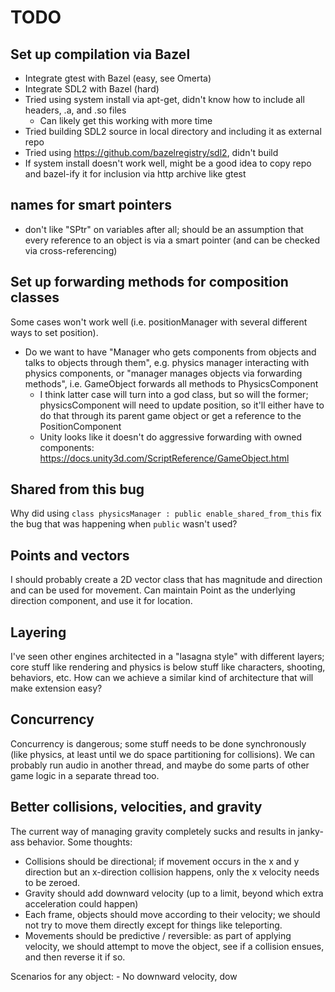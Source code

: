 # TODO
## Set up compilation via Bazel
- Integrate gtest with Bazel (easy, see Omerta)
- Integrate SDL2 with Bazel (hard)
- Tried using system install via apt-get, didn't know how to include all headers, .a, and .so files
    - Can likely get this working with more time
- Tried building SDL2 source in local directory and including it as external repo
- Tried using https://github.com/bazelregistry/sdl2, didn't build
- If system install doesn't work well, might be a good idea to copy repo and bazel-ify it for inclusion via http archive like gtest

## names for smart pointers
- don't like "SPtr" on variables after all; should be an assumption that every reference to an object is via a smart pointer (and can be checked via cross-referencing)

## Set up forwarding methods for composition classes
Some cases won't work well (i.e. positionManager with several different ways to set position).
- Do we want to have "Manager who gets components from objects and talks to objects through them", e.g. physics manager interacting with physics components, or "manager manages objects via forwarding methods", i.e. GameObject forwards all methods to PhysicsComponent
    - I think latter case will turn into a god class, but so will the former; physicsComponent will need to update position, so it'll either have to do that through its parent game object or get a reference to the PositionComponent
    - Unity looks like it doesn't do aggressive forwarding with owned components: https://docs.unity3d.com/ScriptReference/GameObject.html

## Shared from this bug
Why did using `class physicsManager : public enable_shared_from_this` fix the bug that was happening when `public` wasn't used? 

## Points and vectors
I should probably create a 2D vector class that has magnitude and direction and 
can be used for movement. Can maintain Point as the underlying direction component,
and use it for location. 

## Layering
I've seen other engines architected in a "lasagna style" with different layers; core stuff like rendering and physics is below stuff like characters, shooting, behaviors, etc. How can we achieve a similar kind of architecture that will make extension easy?

## Concurrency
Concurrency is dangerous; some stuff needs to be done synchronously (like physics, at least until we do space partitioning for collisions). We can probably run audio in another thread, and maybe do some parts of other game logic in a separate thread too. 

## Better collisions, velocities, and gravity
The current way of managing gravity completely sucks and results in janky-ass behavior. Some thoughts:
- Collisions should be directional; if movement occurs in the x and y direction but an x-direction collision
happens, only the x velocity needs to be zeroed.
- Gravity should add downward velocity (up to a limit, beyond which extra acceleration could happen)
- Each frame, objects should move according to their velocity; we should not try to move them directly except 
for things like teleporting. 
- Movements should be predictive / reversible: as part of applying velocity, we should attempt to move
  the object, see if a collision ensues, and then reverse it if so. 

Scenarios for any object:
    - No downward velocity, dow
